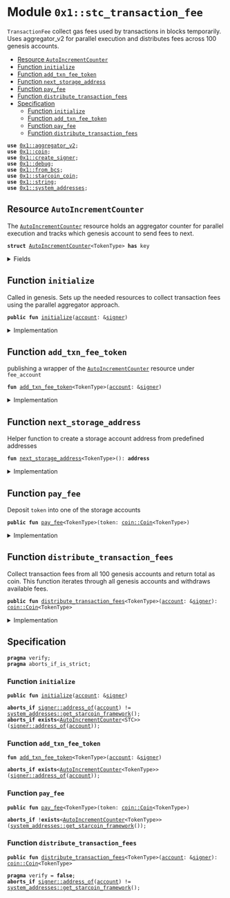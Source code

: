 
<a id="0x1_stc_transaction_fee"></a>

# Module `0x1::stc_transaction_fee`

<code>TransactionFee</code> collect gas fees used by transactions in blocks temporarily.
Uses aggregator_v2 for parallel execution and distributes fees across 100 genesis accounts.


-  [Resource `AutoIncrementCounter`](#0x1_stc_transaction_fee_AutoIncrementCounter)
-  [Function `initialize`](#0x1_stc_transaction_fee_initialize)
-  [Function `add_txn_fee_token`](#0x1_stc_transaction_fee_add_txn_fee_token)
-  [Function `next_storage_address`](#0x1_stc_transaction_fee_next_storage_address)
-  [Function `pay_fee`](#0x1_stc_transaction_fee_pay_fee)
-  [Function `distribute_transaction_fees`](#0x1_stc_transaction_fee_distribute_transaction_fees)
-  [Specification](#@Specification_0)
    -  [Function `initialize`](#@Specification_0_initialize)
    -  [Function `add_txn_fee_token`](#@Specification_0_add_txn_fee_token)
    -  [Function `pay_fee`](#@Specification_0_pay_fee)
    -  [Function `distribute_transaction_fees`](#@Specification_0_distribute_transaction_fees)


<pre><code><b>use</b> <a href="aggregator_v2.md#0x1_aggregator_v2">0x1::aggregator_v2</a>;
<b>use</b> <a href="coin.md#0x1_coin">0x1::coin</a>;
<b>use</b> <a href="create_signer.md#0x1_create_signer">0x1::create_signer</a>;
<b>use</b> <a href="../../starcoin-stdlib/doc/debug.md#0x1_debug">0x1::debug</a>;
<b>use</b> <a href="../../starcoin-stdlib/doc/from_bcs.md#0x1_from_bcs">0x1::from_bcs</a>;
<b>use</b> <a href="starcoin_coin.md#0x1_starcoin_coin">0x1::starcoin_coin</a>;
<b>use</b> <a href="../../move-stdlib/doc/string.md#0x1_string">0x1::string</a>;
<b>use</b> <a href="system_addresses.md#0x1_system_addresses">0x1::system_addresses</a>;
</code></pre>



<a id="0x1_stc_transaction_fee_AutoIncrementCounter"></a>

## Resource `AutoIncrementCounter`

The <code><a href="stc_transaction_fee.md#0x1_stc_transaction_fee_AutoIncrementCounter">AutoIncrementCounter</a></code> resource holds an aggregator counter for parallel execution
and tracks which genesis account to send fees to next.


<pre><code><b>struct</b> <a href="stc_transaction_fee.md#0x1_stc_transaction_fee_AutoIncrementCounter">AutoIncrementCounter</a>&lt;TokenType&gt; <b>has</b> key
</code></pre>



<details>
<summary>Fields</summary>


<dl>
<dt>
<code>counter: <a href="aggregator_v2.md#0x1_aggregator_v2_Aggregator">aggregator_v2::Aggregator</a>&lt;u64&gt;</code>
</dt>
<dd>
 Counter that keeps incrementing to determine which genesis account to use
</dd>
</dl>


</details>

<a id="0x1_stc_transaction_fee_initialize"></a>

## Function `initialize`

Called in genesis. Sets up the needed resources to collect transaction fees using
the parallel aggregator approach.


<pre><code><b>public</b> <b>fun</b> <a href="stc_transaction_fee.md#0x1_stc_transaction_fee_initialize">initialize</a>(<a href="account.md#0x1_account">account</a>: &<a href="../../move-stdlib/doc/signer.md#0x1_signer">signer</a>)
</code></pre>



<details>
<summary>Implementation</summary>


<pre><code><b>public</b> <b>fun</b> <a href="stc_transaction_fee.md#0x1_stc_transaction_fee_initialize">initialize</a>(<a href="account.md#0x1_account">account</a>: &<a href="../../move-stdlib/doc/signer.md#0x1_signer">signer</a>) {
    // Timestamp::assert_genesis();
    <a href="system_addresses.md#0x1_system_addresses_assert_starcoin_framework">system_addresses::assert_starcoin_framework</a>(<a href="account.md#0x1_account">account</a>);

    // accept fees in all the currencies
    <a href="stc_transaction_fee.md#0x1_stc_transaction_fee_add_txn_fee_token">add_txn_fee_token</a>&lt;STC&gt;(<a href="account.md#0x1_account">account</a>);
}
</code></pre>



</details>

<a id="0x1_stc_transaction_fee_add_txn_fee_token"></a>

## Function `add_txn_fee_token`

publishing a wrapper of the <code><a href="stc_transaction_fee.md#0x1_stc_transaction_fee_AutoIncrementCounter">AutoIncrementCounter</a></code> resource under <code>fee_account</code>


<pre><code><b>fun</b> <a href="stc_transaction_fee.md#0x1_stc_transaction_fee_add_txn_fee_token">add_txn_fee_token</a>&lt;TokenType&gt;(<a href="account.md#0x1_account">account</a>: &<a href="../../move-stdlib/doc/signer.md#0x1_signer">signer</a>)
</code></pre>



<details>
<summary>Implementation</summary>


<pre><code><b>fun</b> <a href="stc_transaction_fee.md#0x1_stc_transaction_fee_add_txn_fee_token">add_txn_fee_token</a>&lt;TokenType&gt;(<a href="account.md#0x1_account">account</a>: &<a href="../../move-stdlib/doc/signer.md#0x1_signer">signer</a>) {
    <b>move_to</b>(
        <a href="account.md#0x1_account">account</a>,
        <a href="stc_transaction_fee.md#0x1_stc_transaction_fee_AutoIncrementCounter">AutoIncrementCounter</a>&lt;TokenType&gt; {
            counter: <a href="aggregator_v2.md#0x1_aggregator_v2_create_unbounded_aggregator">aggregator_v2::create_unbounded_aggregator</a>(),
        }
    )
}
</code></pre>



</details>

<a id="0x1_stc_transaction_fee_next_storage_address"></a>

## Function `next_storage_address`

Helper function to create a storage account address from predefined addresses


<pre><code><b>fun</b> <a href="stc_transaction_fee.md#0x1_stc_transaction_fee_next_storage_address">next_storage_address</a>&lt;TokenType&gt;(): <b>address</b>
</code></pre>



<details>
<summary>Implementation</summary>


<pre><code><b>fun</b> <a href="stc_transaction_fee.md#0x1_stc_transaction_fee_next_storage_address">next_storage_address</a>&lt;TokenType&gt;(): <b>address</b> <b>acquires</b> <a href="stc_transaction_fee.md#0x1_stc_transaction_fee_AutoIncrementCounter">AutoIncrementCounter</a> {
    // Increment counter and get which storage <a href="account.md#0x1_account">account</a> <b>to</b> <b>use</b>
    <b>let</b> counter_resource = <b>borrow_global_mut</b>&lt;<a href="stc_transaction_fee.md#0x1_stc_transaction_fee_AutoIncrementCounter">AutoIncrementCounter</a>&lt;TokenType&gt;&gt;(
        <a href="system_addresses.md#0x1_system_addresses_get_starcoin_framework">system_addresses::get_starcoin_framework</a>()
    );
    <a href="aggregator_v2.md#0x1_aggregator_v2_add">aggregator_v2::add</a>(&<b>mut</b> counter_resource.counter, 1);
    <b>let</b> counter = <a href="aggregator_v2.md#0x1_aggregator_v2_read">aggregator_v2::read</a>(&counter_resource.counter);
    <b>let</b> offset = ((counter % 5) <b>as</b> u8);
    <b>let</b> addr = 1u8 + offset;

    <a href="../../starcoin-stdlib/doc/from_bcs.md#0x1_from_bcs_to_address">from_bcs::to_address</a>(<a href="../../move-stdlib/doc/vector.md#0x1_vector">vector</a>&lt;u8&gt;[addr])
}
</code></pre>



</details>

<a id="0x1_stc_transaction_fee_pay_fee"></a>

## Function `pay_fee`

Deposit <code>token</code> into one of the storage accounts


<pre><code><b>public</b> <b>fun</b> <a href="stc_transaction_fee.md#0x1_stc_transaction_fee_pay_fee">pay_fee</a>&lt;TokenType&gt;(token: <a href="coin.md#0x1_coin_Coin">coin::Coin</a>&lt;TokenType&gt;)
</code></pre>



<details>
<summary>Implementation</summary>


<pre><code><b>public</b> <b>fun</b> <a href="stc_transaction_fee.md#0x1_stc_transaction_fee_pay_fee">pay_fee</a>&lt;TokenType&gt;(token: <a href="coin.md#0x1_coin_Coin">coin::Coin</a>&lt;TokenType&gt;) <b>acquires</b> <a href="stc_transaction_fee.md#0x1_stc_transaction_fee_AutoIncrementCounter">AutoIncrementCounter</a> {
    <b>let</b> counter_resource = <b>borrow_global_mut</b>&lt;<a href="stc_transaction_fee.md#0x1_stc_transaction_fee_AutoIncrementCounter">AutoIncrementCounter</a>&lt;TokenType&gt;&gt;(
        <a href="system_addresses.md#0x1_system_addresses_get_starcoin_framework">system_addresses::get_starcoin_framework</a>()
    );

    // Get the target genesis <a href="account.md#0x1_account">account</a> <b>address</b>
    <b>let</b> deposit_address = <a href="stc_transaction_fee.md#0x1_stc_transaction_fee_next_storage_address">next_storage_address</a>&lt;TokenType&gt;();

    // Deposit the fee directly <b>to</b> the selected genesis <a href="account.md#0x1_account">account</a>
    <a href="coin.md#0x1_coin_deposit">coin::deposit</a>(deposit_address, token);
}
</code></pre>



</details>

<a id="0x1_stc_transaction_fee_distribute_transaction_fees"></a>

## Function `distribute_transaction_fees`

Collect transaction fees from all 100 genesis accounts and return total as coin.
This function iterates through all genesis accounts and withdraws available fees.


<pre><code><b>public</b> <b>fun</b> <a href="stc_transaction_fee.md#0x1_stc_transaction_fee_distribute_transaction_fees">distribute_transaction_fees</a>&lt;TokenType&gt;(<a href="account.md#0x1_account">account</a>: &<a href="../../move-stdlib/doc/signer.md#0x1_signer">signer</a>): <a href="coin.md#0x1_coin_Coin">coin::Coin</a>&lt;TokenType&gt;
</code></pre>



<details>
<summary>Implementation</summary>


<pre><code><b>public</b> <b>fun</b> <a href="stc_transaction_fee.md#0x1_stc_transaction_fee_distribute_transaction_fees">distribute_transaction_fees</a>&lt;TokenType&gt;(
    <a href="account.md#0x1_account">account</a>: &<a href="../../move-stdlib/doc/signer.md#0x1_signer">signer</a>,
): <a href="coin.md#0x1_coin_Coin">coin::Coin</a>&lt;TokenType&gt; <b>acquires</b> <a href="stc_transaction_fee.md#0x1_stc_transaction_fee_AutoIncrementCounter">AutoIncrementCounter</a> {
    <a href="../../starcoin-stdlib/doc/debug.md#0x1_debug_print">debug::print</a>(&std::string::utf8(b"stc_block::distribute_transaction_fees | Entered"));

    <a href="system_addresses.md#0x1_system_addresses_assert_starcoin_framework">system_addresses::assert_starcoin_framework</a>(<a href="account.md#0x1_account">account</a>);

    // Create accumulator for all collected fees
    <b>let</b> total_fees = <a href="coin.md#0x1_coin_zero">coin::zero</a>&lt;TokenType&gt;();

    <b>let</b> first_withdraw_address = <a href="stc_transaction_fee.md#0x1_stc_transaction_fee_next_storage_address">next_storage_address</a>&lt;TokenType&gt;();

    <b>while</b> (<b>true</b>) {
        <b>let</b> withdraw_address = <a href="stc_transaction_fee.md#0x1_stc_transaction_fee_next_storage_address">next_storage_address</a>&lt;TokenType&gt;();

        // Check <b>if</b> the genesis <a href="account.md#0x1_account">account</a> <b>has</b> <a href="../../starcoin-stdlib/doc/any.md#0x1_any">any</a> balance
        <b>if</b> (<a href="coin.md#0x1_coin_balance">coin::balance</a>&lt;TokenType&gt;(withdraw_address) &gt; 0) {
            <b>let</b> account_balance = <a href="coin.md#0x1_coin_balance">coin::balance</a>&lt;TokenType&gt;(withdraw_address);
            // Create <a href="../../move-stdlib/doc/signer.md#0x1_signer">signer</a> for the genesis <a href="account.md#0x1_account">account</a> and withdraw all funds
            <b>let</b> genesis_signer = <a href="create_signer.md#0x1_create_signer_create_signer">create_signer::create_signer</a>(withdraw_address);
            <b>let</b> withdrawn_coin = <a href="coin.md#0x1_coin_withdraw">coin::withdraw</a>&lt;TokenType&gt;(&genesis_signer, account_balance);
            <a href="coin.md#0x1_coin_merge">coin::merge</a>(&<b>mut</b> total_fees, withdrawn_coin);
        };

        <b>if</b> (withdraw_address == first_withdraw_address) <b>break</b>;
    };

    total_fees
}
</code></pre>



</details>

<a id="@Specification_0"></a>

## Specification



<pre><code><b>pragma</b> verify;
<b>pragma</b> aborts_if_is_strict;
</code></pre>



<a id="@Specification_0_initialize"></a>

### Function `initialize`


<pre><code><b>public</b> <b>fun</b> <a href="stc_transaction_fee.md#0x1_stc_transaction_fee_initialize">initialize</a>(<a href="account.md#0x1_account">account</a>: &<a href="../../move-stdlib/doc/signer.md#0x1_signer">signer</a>)
</code></pre>




<pre><code><b>aborts_if</b> <a href="../../move-stdlib/doc/signer.md#0x1_signer_address_of">signer::address_of</a>(<a href="account.md#0x1_account">account</a>) != <a href="system_addresses.md#0x1_system_addresses_get_starcoin_framework">system_addresses::get_starcoin_framework</a>();
<b>aborts_if</b> <b>exists</b>&lt;<a href="stc_transaction_fee.md#0x1_stc_transaction_fee_AutoIncrementCounter">AutoIncrementCounter</a>&lt;STC&gt;&gt;(<a href="../../move-stdlib/doc/signer.md#0x1_signer_address_of">signer::address_of</a>(<a href="account.md#0x1_account">account</a>));
</code></pre>



<a id="@Specification_0_add_txn_fee_token"></a>

### Function `add_txn_fee_token`


<pre><code><b>fun</b> <a href="stc_transaction_fee.md#0x1_stc_transaction_fee_add_txn_fee_token">add_txn_fee_token</a>&lt;TokenType&gt;(<a href="account.md#0x1_account">account</a>: &<a href="../../move-stdlib/doc/signer.md#0x1_signer">signer</a>)
</code></pre>




<pre><code><b>aborts_if</b> <b>exists</b>&lt;<a href="stc_transaction_fee.md#0x1_stc_transaction_fee_AutoIncrementCounter">AutoIncrementCounter</a>&lt;TokenType&gt;&gt;(<a href="../../move-stdlib/doc/signer.md#0x1_signer_address_of">signer::address_of</a>(<a href="account.md#0x1_account">account</a>));
</code></pre>



<a id="@Specification_0_pay_fee"></a>

### Function `pay_fee`


<pre><code><b>public</b> <b>fun</b> <a href="stc_transaction_fee.md#0x1_stc_transaction_fee_pay_fee">pay_fee</a>&lt;TokenType&gt;(token: <a href="coin.md#0x1_coin_Coin">coin::Coin</a>&lt;TokenType&gt;)
</code></pre>




<pre><code><b>aborts_if</b> !<b>exists</b>&lt;<a href="stc_transaction_fee.md#0x1_stc_transaction_fee_AutoIncrementCounter">AutoIncrementCounter</a>&lt;TokenType&gt;&gt;(<a href="system_addresses.md#0x1_system_addresses_get_starcoin_framework">system_addresses::get_starcoin_framework</a>());
</code></pre>



<a id="@Specification_0_distribute_transaction_fees"></a>

### Function `distribute_transaction_fees`


<pre><code><b>public</b> <b>fun</b> <a href="stc_transaction_fee.md#0x1_stc_transaction_fee_distribute_transaction_fees">distribute_transaction_fees</a>&lt;TokenType&gt;(<a href="account.md#0x1_account">account</a>: &<a href="../../move-stdlib/doc/signer.md#0x1_signer">signer</a>): <a href="coin.md#0x1_coin_Coin">coin::Coin</a>&lt;TokenType&gt;
</code></pre>




<pre><code><b>pragma</b> verify = <b>false</b>;
<b>aborts_if</b> <a href="../../move-stdlib/doc/signer.md#0x1_signer_address_of">signer::address_of</a>(<a href="account.md#0x1_account">account</a>) != <a href="system_addresses.md#0x1_system_addresses_get_starcoin_framework">system_addresses::get_starcoin_framework</a>();
</code></pre>


[move-book]: https://starcoin.dev/move/book/SUMMARY
